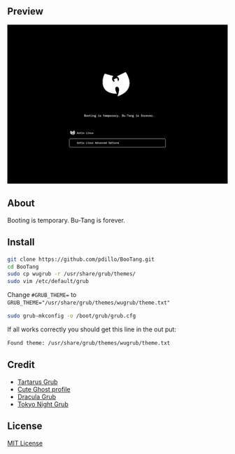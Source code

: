 ## Preview
![preview](/img/screen.png)

## About
Booting is temporary. Bu-Tang is forever.

## Install
```bash
git clone https://github.com/pdillo/BooTang.git
cd BooTang
sudo cp wugrub -r /usr/share/grub/themes/
sudo vim /etc/default/grub
```
Change `#GRUB_THEME=` to
`GRUB_THEME="/usr/share/grub/themes/wugrub/theme.txt"`
```bash
sudo grub-mkconfig -o /boot/grub/grub.cfg
```
If all works correctly you should get this line in the out put:
```bash
Found theme: /usr/share/grub/themes/wugrub/theme.txt
```

## Credit
- [Tartarus Grub](https://github.com/AllJavi/tartarus-grub)
- [Cute Ghost profile](https://www.flaticon.com/free-icon/ghost_1150381?term=ghost&page=1&position=52&page=1&position=52&related_id=1150381&origin=style)
- [Dracula Grub](https://draculatheme.com/grub)
- [Tokyo Night Grub](https://github.com/mino29/tokyo-night-grub)

## License
[MIT License](./LICENSE)
